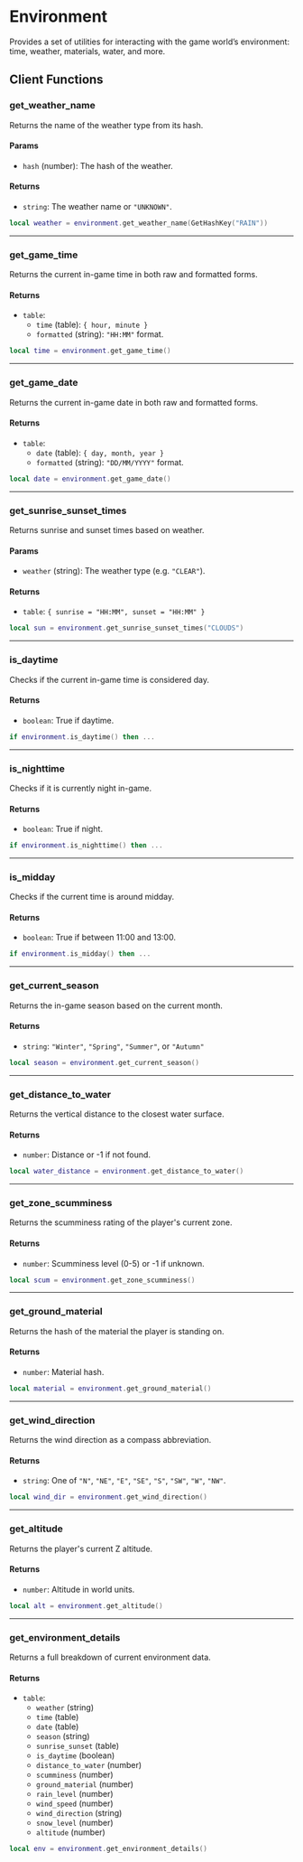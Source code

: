# Environment

Provides a set of utilities for interacting with the game world’s environment: time, weather, materials, water, and more.

## Client Functions

### get_weather_name

Returns the name of the weather type from its hash.

#### Params

* `hash` (number): The hash of the weather.

#### Returns

* `string`: The weather name or `"UNKNOWN"`.

```lua
local weather = environment.get_weather_name(GetHashKey("RAIN"))
```

---

### get_game_time

Returns the current in-game time in both raw and formatted forms.

#### Returns

* `table`:
  * `time` (table): `{ hour, minute }`
  * `formatted` (string): `"HH:MM"` format.

```lua
local time = environment.get_game_time()
```

---

### get_game_date

Returns the current in-game date in both raw and formatted forms.

#### Returns

* `table`:
  * `date` (table): `{ day, month, year }`
  * `formatted` (string): `"DD/MM/YYYY"` format.

```lua
local date = environment.get_game_date()
```

---

### get_sunrise_sunset_times

Returns sunrise and sunset times based on weather.

#### Params

* `weather` (string): The weather type (e.g. `"CLEAR"`).

#### Returns

* `table`: `{ sunrise = "HH:MM", sunset = "HH:MM" }`

```lua
local sun = environment.get_sunrise_sunset_times("CLOUDS")
```

---

### is_daytime

Checks if the current in-game time is considered day.

#### Returns

* `boolean`: True if daytime.

```lua
if environment.is_daytime() then ...
```

---

### is_nighttime

Checks if it is currently night in-game.

#### Returns

* `boolean`: True if night.

```lua
if environment.is_nighttime() then ...
```

---

### is_midday

Checks if the current time is around midday.

#### Returns

* `boolean`: True if between 11:00 and 13:00.

```lua
if environment.is_midday() then ...
```

---

### get_current_season

Returns the in-game season based on the current month.

#### Returns

* `string`: `"Winter"`, `"Spring"`, `"Summer"`, or `"Autumn"`

```lua
local season = environment.get_current_season()
```

---

### get_distance_to_water

Returns the vertical distance to the closest water surface.

#### Returns

* `number`: Distance or -1 if not found.

```lua
local water_distance = environment.get_distance_to_water()
```

---

### get_zone_scumminess

Returns the scumminess rating of the player's current zone.

#### Returns

* `number`: Scumminess level (0-5) or -1 if unknown.

```lua
local scum = environment.get_zone_scumminess()
```

---

### get_ground_material

Returns the hash of the material the player is standing on.

#### Returns

* `number`: Material hash.

```lua
local material = environment.get_ground_material()
```

---

### get_wind_direction

Returns the wind direction as a compass abbreviation.

#### Returns

* `string`: One of `"N"`, `"NE"`, `"E"`, `"SE"`, `"S"`, `"SW"`, `"W"`, `"NW"`.

```lua
local wind_dir = environment.get_wind_direction()
```

---

### get_altitude

Returns the player's current Z altitude.

#### Returns

* `number`: Altitude in world units.

```lua
local alt = environment.get_altitude()
```

---

### get_environment_details

Returns a full breakdown of current environment data.

#### Returns

* `table`:
  * `weather` (string)
  * `time` (table)
  * `date` (table)
  * `season` (string)
  * `sunrise_sunset` (table)
  * `is_daytime` (boolean)
  * `distance_to_water` (number)
  * `scumminess` (number)
  * `ground_material` (number)
  * `rain_level` (number)
  * `wind_speed` (number)
  * `wind_direction` (string)
  * `snow_level` (number)
  * `altitude` (number)

```lua
local env = environment.get_environment_details()
```